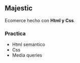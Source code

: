 ## Majestic

Ecomerce hecho con  **Html y Css**.

### Practica
 - Html semantico 
 - Css 
 - Media queries
